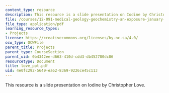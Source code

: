 ```yaml
---
content_type: resource
description: This resource is a slide presentation on Iodine by Christopher Love.
file: /courses/12-091-medical-geology-geochemistry-an-exposure-january-iap-2006/4e0fc2925649ea6283699226ce45c113_love_ppt.pdf
file_type: application/pdf
learning_resource_types:
- Projects
license: https://creativecommons.org/licenses/by-nc-sa/4.0/
ocw_type: OCWFile
parent_title: Projects
parent_type: CourseSection
parent_uid: 0b4342ee-d663-410d-cdd3-db452780dc06
resourcetype: Document
title: love_ppt.pdf
uid: 4e0fc292-5649-ea62-8369-9226ce45c113
---
```

This resource is a slide presentation on Iodine by Christopher Love.